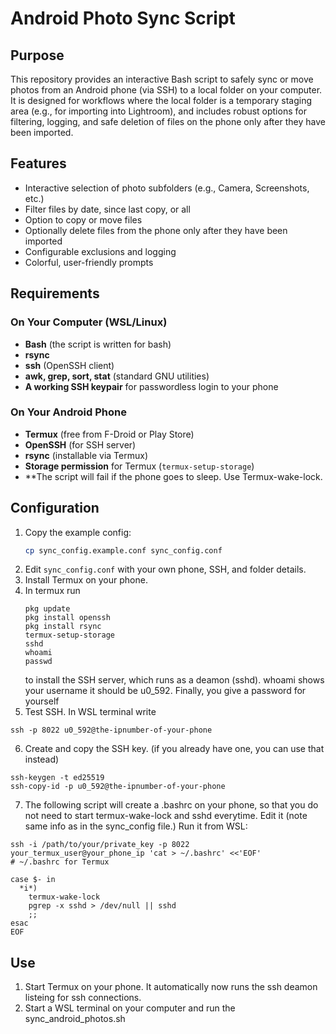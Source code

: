# Android Photo Sync Script

## Purpose

This repository provides an interactive Bash script to safely sync or move photos from an Android phone (via SSH) to a local folder on your computer.  
It is designed for workflows where the local folder is a temporary staging area (e.g., for importing into Lightroom), and includes robust options for filtering, logging, and safe deletion of files on the phone only after they have been imported.

## Features

- Interactive selection of photo subfolders (e.g., Camera, Screenshots, etc.)
- Filter files by date, since last copy, or all
- Option to copy or move files
- Optionally delete files from the phone only after they have been imported
- Configurable exclusions and logging
- Colorful, user-friendly prompts

## Requirements

### On Your Computer (WSL/Linux)
- **Bash** (the script is written for bash)
- **rsync**
- **ssh** (OpenSSH client)
- **awk, grep, sort, stat** (standard GNU utilities)
- **A working SSH keypair** for passwordless login to your phone

### On Your Android Phone
- **Termux** (free from F-Droid or Play Store)
- **OpenSSH** (for SSH server)
- **rsync** (installable via Termux)
- **Storage permission** for Termux (`termux-setup-storage`)
- **The script will fail if the phone goes to sleep. Use Termux-wake-lock.


## Configuration

1. Copy the example config:
   ```sh
   cp sync_config.example.conf sync_config.conf
   ```
2. Edit `sync_config.conf` with your own phone, SSH, and folder details.
3. Install Termux on your phone.
4. In termux run
   ```
   pkg update
   pkg install openssh
   pkg install rsync
   termux-setup-storage
   sshd
   whoami
   passwd
   ```
    to install the SSH server, which runs as a deamon (sshd). whoami shows your username it should be u0_592. Finally, you give a password for yourself
5. Test SSH. In WSL terminal write
~~~
ssh -p 8022 u0_592@the-ipnumber-of-your-phone
~~~
6. Create and copy the SSH key.  (if you already have one, you can use that instead)
~~~
ssh-keygen -t ed25519
ssh-copy-id -p u0_592@the-ipnumber-of-your-phone
~~~
7. The following script will create a .bashrc on your phone, so that you do not need to start termux-wake-lock and sshd everytime. Edit it (note same info as in the sync_config file.) Run it from WSL:
~~~
ssh -i /path/to/your/private_key -p 8022 your_termux_user@your_phone_ip 'cat > ~/.bashrc' <<'EOF'
# ~/.bashrc for Termux

case $- in
  *i*)
    termux-wake-lock
    pgrep -x sshd > /dev/null || sshd
    ;;
esac
EOF
~~~ 

## Use
1. Start Termux on your phone. It automatically now runs the ssh deamon listeing for ssh connections.
2. Start a WSL terminal on your computer and run the sync_android_photos.sh
